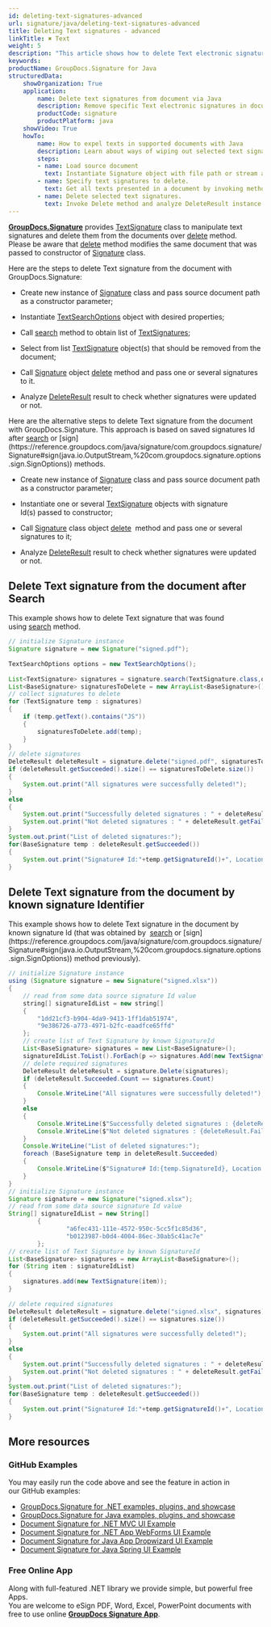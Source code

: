 ```yaml
---
id: deleting-text-signatures-advanced
url: signature/java/deleting-text-signatures-advanced
title: Deleting Text signatures - advanced
linkTitle: ✖ Text
weight: 5
description: "This article shows how to delete Text electronic signatures different ways with GroupDocs.Signature API."
keywords: 
productName: GroupDocs.Signature for Java
structuredData:
    showOrganization: True
    application:    
        name: Delete text signatures from document via Java    
        description: Remove specific Text electronic signatures in documents using Java language by GroupDocs.Signature for Java APIs
        productCode: signature
        productPlatform: java 
    showVideo: True
    howTo:
        name: How to expel texts in supported documents with Java 
        description: Learn about ways of wiping out selected text signatures in document using Java
        steps:
        - name: Load source document
          text: Instantiate Signature object with file path or stream as a constructor parameter will load the document. 
        - name: Specify text signatures to delete. 
          text: Get all texts presented in a document by invoking method Search passing TextSearchOptions. Select only suitable barcode signatures in case if it is needed.
        - name: Delete selected text signatures. 
          text: Invoke Delete method and analyze DeleteResult instance.
---
```

[**GroupDocs.Signature**](https://products.groupdocs.com/signature/java) provides [TextSignature](https://reference.groupdocs.com/java/signature/com.groupdocs.signature.domain.signatures/TextSignature) class to manipulate text signatures and delete them from the documents over [delete](https://reference.groupdocs.com/java/signature/com.groupdocs.signature/Signature#delete(java.io.OutputStream,%20com.groupdocs.signature.domain.signatures.BaseSignature)) method.  
Please be aware that [delete](https://reference.groupdocs.com/java/signature/com.groupdocs.signature/Signature#delete(java.io.OutputStream,%20com.groupdocs.signature.domain.signatures.BaseSignature)) method modifies the same document that was passed to constructor of [Signature](https://reference.groupdocs.com/java/signature/com.groupdocs.signature/Signature) class.

Here are the steps to delete Text signature from the document with GroupDocs.Signature:

*   Create new instance of [Signature](https://reference.groupdocs.com/java/signature/com.groupdocs.signature/Signature) class and pass source document path as a constructor parameter;
    
*   Instantiate [TextSearchOptions](https://reference.groupdocs.com/java/signature/com.groupdocs.signature.options.search/TextSearchOptions) object with desired properties;
    
*   Call [search](https://reference.groupdocs.com/java/signature/com.groupdocs.signature/Signature#search(java.lang.Class,%20com.groupdocs.signature.options.search.SearchOptions)) method to obtain list of [TextSignatures](https://reference.groupdocs.com/java/signature/com.groupdocs.signature.domain.signatures/TextSignature);  
    
*   Select from list [TextSignature](https://reference.groupdocs.com/java/signature/com.groupdocs.signature.domain.signatures/TextSignature) object(s) that should be removed from the document;  
    
*   Call [Signature](https://reference.groupdocs.com/java/signature/com.groupdocs.signature/Signature) object [delete](https://reference.groupdocs.com/java/signature/com.groupdocs.signature/Signature#delete(java.io.OutputStream,%20com.groupdocs.signature.domain.signatures.BaseSignature)) method and pass one or several signatures to it.
    
*   Analyze [DeleteResult](https://reference.groupdocs.com/java/signature/com.groupdocs.signature.domain/DeleteResult) result to check whether signatures were updated or not.

Here are the alternative steps to delete Text signature from the document with GroupDocs.Signature. This approach is based on saved signatures Id after [search](https://reference.groupdocs.com/java/signature/com.groupdocs.signature/Signature#search(java.lang.Class,%20com.groupdocs.signature.options.search.SearchOptions)) or [sign](https://reference.groupdocs.com/java/signature/com.groupdocs.signature/Signature#sign(java.io.OutputStream,%20com.groupdocs.signature.options.sign.SignOptions)) methods.

*   Create new instance of [Signature](https://reference.groupdocs.com/java/signature/com.groupdocs.signature/Signature) class and pass source document path as a constructor parameter;
    
*   Instantiate one or several [TextSignature](https://reference.groupdocs.com/java/signature/com.groupdocs.signature.domain.signatures/TextSignature) objects with signature Id(s) passed to constructor;  
    
*   Call [Signature](https://reference.groupdocs.com/java/signature/com.groupdocs.signature/Signature) class object [delete](https://reference.groupdocs.com/java/signature/com.groupdocs.signature/Signature#delete(java.io.OutputStream,%20com.groupdocs.signature.domain.signatures.BaseSignature))  method and pass one or several signatures to it;
    
*   Analyze [DeleteResult](https://reference.groupdocs.com/java/signature/com.groupdocs.signature.domain/DeleteResult) result to check whether signatures were updated or not. 

## Delete Text signature from the document after Search

This example shows how to delete Text signature that was found using [search](https://reference.groupdocs.com/java/signature/com.groupdocs.signature/Signature#search(java.lang.Class,%20com.groupdocs.signature.options.search.SearchOptions)) method.

```java
// initialize Signature instance
Signature signature = new Signature("signed.pdf");
 
TextSearchOptions options = new TextSearchOptions();
 
List<TextSignature> signatures = signature.search(TextSignature.class,options);
List<BaseSignature> signaturesToDelete = new ArrayList<BaseSignature>();
// collect signatures to delete
for (TextSignature temp : signatures)
{
    if (temp.getText().contains("JS"))
    {
        signaturesToDelete.add(temp);
    }
}
// delete signatures
DeleteResult deleteResult = signature.delete("signed.pdf", signaturesToDelete);
if (deleteResult.getSucceeded().size() == signaturesToDelete.size())
{
    System.out.print("All signatures were successfully deleted!");
}
else
{
    System.out.print("Successfully deleted signatures : " + deleteResult.getSucceeded().size());
    System.out.print("Not deleted signatures : " + deleteResult.getFailed().size());
}
System.out.print("List of deleted signatures:");
for(BaseSignature temp : deleteResult.getSucceeded())
{
    System.out.print("Signature# Id:"+temp.getSignatureId()+", Location: "+temp.getLeft()+"x"+temp.getTop()+". Size: "+temp.getWidth()+"x"+temp.getHeight());
}
```

## Delete Text signature from the document by known signature Identifier

This example shows how to delete Text signature in the document by known signature Id (that was obtained by  [search](https://reference.groupdocs.com/java/signature/com.groupdocs.signature/Signature#search(java.lang.Class,%20com.groupdocs.signature.options.search.SearchOptions)) or [sign](https://reference.groupdocs.com/java/signature/com.groupdocs.signature/Signature#sign(java.io.OutputStream,%20com.groupdocs.signature.options.sign.SignOptions)) method previously).

```java
// initialize Signature instance
using (Signature signature = new Signature("signed.xlsx"))
{
    // read from some data source signature Id value
    string[] signatureIdList = new string[]
    {
        "1dd21cf3-b904-4da9-9413-1ff1dab51974",
        "9e386726-a773-4971-b2fc-eaadfce65ffd"
    };
    // create list of Text Signature by known SignatureId
    List<BaseSignature> signatures = new List<BaseSignature>();
    signatureIdList.ToList().ForEach(p => signatures.Add(new TextSignature(p)));
    // delete required signatures
    DeleteResult deleteResult = signature.Delete(signatures);
    if (deleteResult.Succeeded.Count == signatures.Count)
    {
        Console.WriteLine("All signatures were successfully deleted!");
    }
    else
    {
        Console.WriteLine($"Successfully deleted signatures : {deleteResult.Succeeded.Count}");
        Console.WriteLine($"Not deleted signatures : {deleteResult.Failed.Count}");
    }
    Console.WriteLine("List of deleted signatures:");
    foreach (BaseSignature temp in deleteResult.Succeeded)
    {
        Console.WriteLine($"Signature# Id:{temp.SignatureId}, Location: {temp.Left}x{temp.Top}. Size: {temp.Width}x{temp.Height}");
    }
}
// initialize Signature instance
Signature signature = new Signature("signed.xlsx");        
// read from some data source signature Id value        
String[] signatureIdList = new String[]
        {
                "a6fec431-111e-4572-950c-5cc5f1c85d36",
                "b0123987-b0d4-4004-86ec-30ab5c41ac7e"
        };
// create list of Text Signature by known SignatureId
List<BaseSignature> signatures = new ArrayList<BaseSignature>();
for (String item : signatureIdList)
{
    signatures.add(new TextSignature(item));
}
 
// delete required signatures
DeleteResult deleteResult = signature.delete("signed.xlsx", signatures);
if (deleteResult.getSucceeded().size() == signatures.size())
{
    System.out.print("All signatures were successfully deleted!");
}
else
{
    System.out.print("Successfully deleted signatures : " + deleteResult.getSucceeded().size());
    System.out.print("Not deleted signatures : " + deleteResult.getFailed().size());
}
System.out.print("List of deleted signatures:");
for(BaseSignature temp : deleteResult.getSucceeded())
{
    System.out.print("Signature# Id:"+temp.getSignatureId()+", Location: "+temp.getLeft()+"x"+temp.getTop()+". Size: "+temp.getWidth()+"x"+temp.getHeight());
}
```

## More resources

### GitHub Examples 

You may easily run the code above and see the feature in action in our GitHub examples:

*   [GroupDocs.Signature for .NET examples, plugins, and showcase](https://github.com/groupdocs-signature/GroupDocs.Signature-for-.NET)    
*   [GroupDocs.Signature for Java examples, plugins, and showcase](https://github.com/groupdocs-signature/GroupDocs.Signature-for-Java)    
*   [Document Signature for .NET MVC UI Example](https://github.com/groupdocs-signature/GroupDocs.Signature-for-.NET-MVC)    
*   [Document Signature for .NET App WebForms UI Example](https://github.com/groupdocs-signature/GroupDocs.Signature-for-.NET-WebForms)    
*   [Document Signature for Java App Dropwizard UI Example](https://github.com/groupdocs-signature/GroupDocs.Signature-for-Java-Dropwizard)   
*   [Document Signature for Java Spring UI Example](https://github.com/groupdocs-signature/GroupDocs.Signature-for-Java-Spring)
    

### Free Online App 

Along with full-featured .NET library we provide simple, but powerful free Apps.  
You are welcome to eSign PDF, Word, Excel, PowerPoint documents with free to use online **[GroupDocs Signature App](https://products.groupdocs.app/signature)**.
